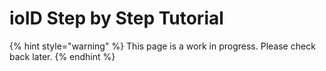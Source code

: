 # ioID Step by Step Tutorial

{% hint style="warning" %}
This page is a work in progress. Please check back later.
{% endhint %}
